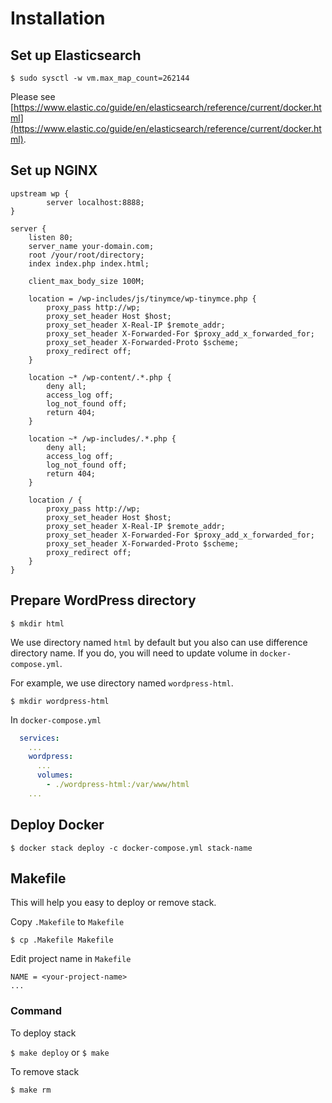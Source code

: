 # Installation

## Set up Elasticsearch

`$ sudo sysctl -w vm.max_map_count=262144`

Please see [https://www.elastic.co/guide/en/elasticsearch/reference/current/docker.html](https://www.elastic.co/guide/en/elasticsearch/reference/current/docker.html).

## Set up NGINX

```
upstream wp {
        server localhost:8888;
}

server {
    listen 80;
    server_name your-domain.com;
    root /your/root/directory;
    index index.php index.html;

    client_max_body_size 100M;
    
    location = /wp-includes/js/tinymce/wp-tinymce.php {
        proxy_pass http://wp;
        proxy_set_header Host $host;
        proxy_set_header X-Real-IP $remote_addr;
        proxy_set_header X-Forwarded-For $proxy_add_x_forwarded_for;
        proxy_set_header X-Forwarded-Proto $scheme;
        proxy_redirect off;
    }

    location ~* /wp-content/.*.php {
        deny all;
        access_log off;
        log_not_found off;
        return 404;
    }

    location ~* /wp-includes/.*.php {
        deny all;
        access_log off;
        log_not_found off;
        return 404;
    }

    location / {
        proxy_pass http://wp;
        proxy_set_header Host $host;
        proxy_set_header X-Real-IP $remote_addr;
        proxy_set_header X-Forwarded-For $proxy_add_x_forwarded_for;
        proxy_set_header X-Forwarded-Proto $scheme;
        proxy_redirect off;
    }
}
```

## Prepare WordPress directory

`$ mkdir html`

We use directory named `html` by default but you also can use difference directory name. If you do, you will need to update volume in `docker-compose.yml`.

For example, we use directory named `wordpress-html`.

`$ mkdir wordpress-html`

In `docker-compose.yml`

```yml
  services:
    ...
    wordpress:
      ...
      volumes:
        - ./wordpress-html:/var/www/html
    ...
```

## Deploy Docker 

`$ docker stack deploy -c docker-compose.yml stack-name`

## Makefile

This will help you easy to deploy or remove stack.

Copy `.Makefile` to `Makefile`

`$ cp .Makefile Makefile`

Edit project name in `Makefile`

```
NAME = <your-project-name>
...
```

### Command

To deploy stack

`$ make deploy` or `$ make`

To remove stack

`$ make rm`
